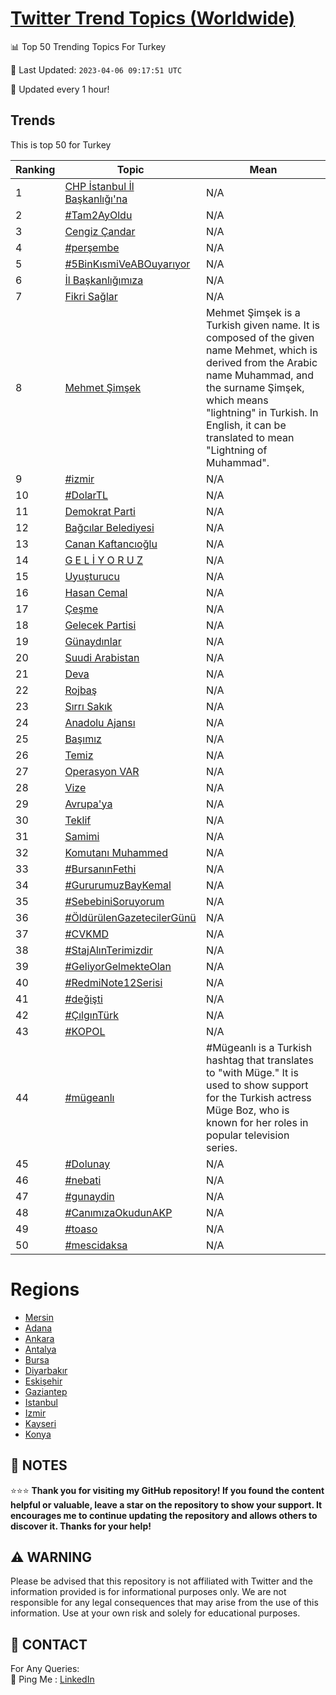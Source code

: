 [Twitter Trend Topics (Worldwide)](https://github.com/ErcinDedeoglu/Twitter-Trend-Topics)
==========


📊 Top 50 Trending Topics For Turkey

📆 Last Updated: `2023-04-06 09:17:51 UTC`

🔧 Updated every 1 hour!


## Trends

This is top 50 for Turkey

| Ranking | Topic | Mean |
| ------- | ------------ | ------------ |
| 1 | [CHP İstanbul İl Başkanlığı'na](http://twitter.com/search?q=CHP+%c4%b0stanbul+%c4%b0l+Ba%c5%9fkanl%c4%b1%c4%9f%c4%b1%27na) | N/A |
| 2 | [#Tam2AyOldu](http://twitter.com/search?q=%23Tam2AyOldu) | N/A |
| 3 | [Cengiz Çandar](http://twitter.com/search?q=Cengiz+%c3%87andar) | N/A |
| 4 | [#perşembe](http://twitter.com/search?q=%23per%c5%9fembe) | N/A |
| 5 | [#5BinKısmiVeABOuyarıyor](http://twitter.com/search?q=%235BinK%c4%b1smiVeABOuyar%c4%b1yor) | N/A |
| 6 | [İl Başkanlığımıza](http://twitter.com/search?q=%c4%b0l+Ba%c5%9fkanl%c4%b1%c4%9f%c4%b1m%c4%b1za) | N/A |
| 7 | [Fikri Sağlar](http://twitter.com/search?q=Fikri+Sa%c4%9flar) | N/A |
| 8 | [Mehmet Şimşek](http://twitter.com/search?q=Mehmet+%c5%9eim%c5%9fek) | Mehmet Şimşek is a Turkish given name. It is composed of the given name Mehmet, which is derived from the Arabic name Muhammad, and the surname Şimşek, which means "lightning" in Turkish. In English, it can be translated to mean "Lightning of Muhammad". |
| 9 | [#izmir](http://twitter.com/search?q=%23izmir) | N/A |
| 10 | [#DolarTL](http://twitter.com/search?q=%23DolarTL) | N/A |
| 11 | [Demokrat Parti](http://twitter.com/search?q=Demokrat+Parti) | N/A |
| 12 | [Bağcılar Belediyesi](http://twitter.com/search?q=Ba%c4%9fc%c4%b1lar+Belediyesi) | N/A |
| 13 | [Canan Kaftancıoğlu](http://twitter.com/search?q=Canan+Kaftanc%c4%b1o%c4%9flu) | N/A |
| 14 | [G E L İ Y O R U Z](http://twitter.com/search?q=G+E+L+%c4%b0+Y+O+R+U+Z) | N/A |
| 15 | [Uyuşturucu](http://twitter.com/search?q=Uyu%c5%9fturucu) | N/A |
| 16 | [Hasan Cemal](http://twitter.com/search?q=Hasan+Cemal) | N/A |
| 17 | [Çeşme](http://twitter.com/search?q=%c3%87e%c5%9fme) | N/A |
| 18 | [Gelecek Partisi](http://twitter.com/search?q=Gelecek+Partisi) | N/A |
| 19 | [Günaydınlar](http://twitter.com/search?q=G%c3%bcnayd%c4%b1nlar) | N/A |
| 20 | [Suudi Arabistan](http://twitter.com/search?q=Suudi+Arabistan) | N/A |
| 21 | [Deva](http://twitter.com/search?q=Deva) | N/A |
| 22 | [Rojbaş](http://twitter.com/search?q=Rojba%c5%9f) | N/A |
| 23 | [Sırrı Sakık](http://twitter.com/search?q=S%c4%b1rr%c4%b1+Sak%c4%b1k) | N/A |
| 24 | [Anadolu Ajansı](http://twitter.com/search?q=Anadolu+Ajans%c4%b1) | N/A |
| 25 | [Başımız](http://twitter.com/search?q=Ba%c5%9f%c4%b1m%c4%b1z) | N/A |
| 26 | [Temiz](http://twitter.com/search?q=Temiz) | N/A |
| 27 | [Operasyon VAR](http://twitter.com/search?q=Operasyon+VAR) | N/A |
| 28 | [Vize](http://twitter.com/search?q=Vize) | N/A |
| 29 | [Avrupa'ya](http://twitter.com/search?q=Avrupa%27ya) | N/A |
| 30 | [Teklif](http://twitter.com/search?q=Teklif) | N/A |
| 31 | [Samimi](http://twitter.com/search?q=Samimi) | N/A |
| 32 | [Komutanı Muhammed](http://twitter.com/search?q=Komutan%c4%b1+Muhammed) | N/A |
| 33 | [#BursanınFethi](http://twitter.com/search?q=%23Bursan%c4%b1nFethi) | N/A |
| 34 | [#GururumuzBayKemal](http://twitter.com/search?q=%23GururumuzBayKemal) | N/A |
| 35 | [#SebebiniSoruyorum](http://twitter.com/search?q=%23SebebiniSoruyorum) | N/A |
| 36 | [#ÖldürülenGazetecilerGünü](http://twitter.com/search?q=%23%c3%96ld%c3%bcr%c3%bclenGazetecilerG%c3%bcn%c3%bc) | N/A |
| 37 | [#CVKMD](http://twitter.com/search?q=%23CVKMD) | N/A |
| 38 | [#StajAlınTerimizdir](http://twitter.com/search?q=%23StajAl%c4%b1nTerimizdir) | N/A |
| 39 | [#GeliyorGelmekteOlan](http://twitter.com/search?q=%23GeliyorGelmekteOlan) | N/A |
| 40 | [#RedmiNote12Serisi](http://twitter.com/search?q=%23RedmiNote12Serisi) | N/A |
| 41 | [#değişti](http://twitter.com/search?q=%23de%c4%9fi%c5%9fti) | N/A |
| 42 | [#ÇılgınTürk](http://twitter.com/search?q=%23%c3%87%c4%b1lg%c4%b1nT%c3%bcrk) | N/A |
| 43 | [#KOPOL](http://twitter.com/search?q=%23KOPOL) | N/A |
| 44 | [#mügeanlı](http://twitter.com/search?q=%23m%c3%bcgeanl%c4%b1) | #Mügeanlı is a Turkish hashtag that translates to "with Müge." It is used to show support for the Turkish actress Müge Boz, who is known for her roles in popular television series. |
| 45 | [#Dolunay](http://twitter.com/search?q=%23Dolunay) | N/A |
| 46 | [#nebati](http://twitter.com/search?q=%23nebati) | N/A |
| 47 | [#gunaydin](http://twitter.com/search?q=%23gunaydin) | N/A |
| 48 | [#CanımızaOkudunAKP](http://twitter.com/search?q=%23Can%c4%b1m%c4%b1zaOkudunAKP) | N/A |
| 49 | [#toaso](http://twitter.com/search?q=%23toaso) | N/A |
| 50 | [#mescidaksa](http://twitter.com/search?q=%23mescidaksa) | N/A |



# Regions

* [Mersin](</Turkey/Mersin.md>)
* [Adana](</Turkey/Adana.md>)
* [Ankara](</Turkey/Ankara.md>)
* [Antalya](</Turkey/Antalya.md>)
* [Bursa](</Turkey/Bursa.md>)
* [Diyarbakır](</Turkey/Diyarbakır.md>)
* [Eskişehir](</Turkey/Eskişehir.md>)
* [Gaziantep](</Turkey/Gaziantep.md>)
* [Istanbul](</Turkey/Istanbul.md>)
* [Izmir](</Turkey/Izmir.md>)
* [Kayseri](</Turkey/Kayseri.md>)
* [Konya](</Turkey/Konya.md>)



## 📝 NOTES

⭐⭐⭐ **Thank you for visiting my GitHub repository! If you found the content helpful or valuable, leave a star on the repository to show your support. It encourages me to continue updating the repository and allows others to discover it. Thanks for your help!**


## ⚠️ WARNING

Please be advised that this repository is not affiliated with Twitter and the information provided is for informational purposes only. We are not responsible for any legal consequences that may arise from the use of this information. Use at your own risk and solely for educational purposes.


## 📨 CONTACT

 For Any Queries:  
            🏓 Ping Me : [LinkedIn](https://www.linkedin.com/in/ercindedeoglu/)
